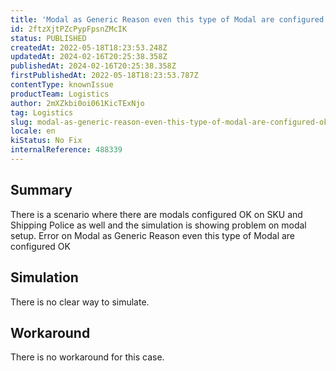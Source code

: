 ```yaml
---
title: 'Modal as Generic Reason even this type of Modal are configured OK'
id: 2ftzXjtPZcPypFpsnZMcIK
status: PUBLISHED
createdAt: 2022-05-18T18:23:53.248Z
updatedAt: 2024-02-16T20:25:38.358Z
publishedAt: 2024-02-16T20:25:38.358Z
firstPublishedAt: 2022-05-18T18:23:53.787Z
contentType: knownIssue
productTeam: Logistics
author: 2mXZkbi0oi061KicTExNjo
tag: Logistics
slug: modal-as-generic-reason-even-this-type-of-modal-are-configured-ok
locale: en
kiStatus: No Fix
internalReference: 488339
---
```


## Summary


There is a scenario where there are modals configured OK on SKU and Shipping Police as well and the simulation is showing problem on modal setup.
Error on Modal as Generic Reason even this type of Modal are configured OK



## Simulation


There is no clear way to simulate.



## Workaround


There is no workaround for this case.

